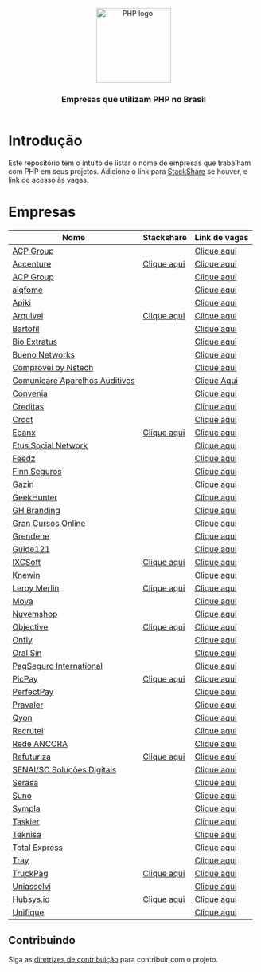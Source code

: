 <header>
    <p align="center">
        <img width="150" src="doc/images/php-logo.png" alt="PHP logo" />
    </p>
    <h3 align="center">Empresas que utilizam PHP no Brasil</h3>
</header>

# Introdução

Este repositório tem o intuito de listar o nome de empresas que trabalham com PHP em seus projetos. Adicione o link para
[StackShare](https://stackshare.io) se houver, e link de acesso às vagas.

# Empresas

| Nome                                                                       | Stackshare                                                             | Link de vagas                                                                           |
|----------------------------------------------------------------------------|------------------------------------------------------------------------|-----------------------------------------------------------------------------------------|
| [ACP Group](https://www.acpgroup.com.br)                                   |                                                                        | [Clique aqui](https://acpgroup.gupy.io)                                                 |
| [Accenture](https://www.accenture.com/br-pt)                               | [Clique aqui](https://stackshare.io/accenture/accenture)               | [Clique aqui](https://www.accenture.com/br-pt/careers)                                  |
| [ACP Group](https://www.acpgroup.com.br)                                   |                                                                        | [Clique aqui](https://acpgroup.gupy.io)                                                 |
| [aiqfome](https://aiqfome.com)                                             |                                                                        | [Clique aqui](https://aiqfome.gupy.io)                                                  |
| [Apiki](https://apiki.com)                                                 |                                                                        | [Clique aqui](https://apiki.solides.jobs)                                               |
| [Arquivei](https://arquivei.com.br)                                        | [Clique aqui](https://stackshare.io/arquivei-engineering/arquivei)     | [Clique aqui](https://www.linkedin.com/company/arquivei/jobs)                           |
| [Bartofil](https://www.bartofil.com.br)                                    |                                                                        | [Clique aqui](https://bartofil.empregare.com/pt-br/vagas)                               |
| [Bio Extratus](https://www.bioextratus.com.br)                             |                                                                        | [Clique aqui](https://trabalheconosco.bioextratus.com.br)                               |
| [Bueno Networks](https://buenonetworks.com.br)                             |                                                                        | [Clique aqui](https://www.linkedin.com/company/bueno-networks/jobs)                     |
| [Comprovei by Nstech](https://comprovei.com)                               |                                                                        | [Clique aqui](https://www.linkedin.com/company/comprovei/jobs)                          |
| [Comunicare Aparelhos Auditivos](https://comunicareaparelhosauditivos.com) |                                                                        | [Clique Aqui](https://www.linkedin.com/company/comunicare-aparelhos-auditivos/jobs)     |
| [Convenia](http://convenia.com.br)                                         |                                                                        | [Clique aqui](https://convenia-tech.gupy.io)                                            |
| [Creditas](https://www.creditas.com)                                       |                                                                        | [Clique aqui](https://careers.creditas.com)                                             |
| [Croct](https://croct.com)                                                 |                                                                        | [Clique aqui](https://boards.greenhouse.io/creditas)                                    |
| [Ebanx](https://www.ebanx.com/br)                                          | [Clique aqui](https://stackshare.io/ebanx/ebanx)                       | [Clique aqui](https://boards.greenhouse.io/ebanx)                                       |
| [Etus Social Network](https://www.etus.com.br)                             |                                                                        | [Clique aqui](https://www.linkedin.com/company/etus/jobs)                               |
| [Feedz](https://www.feedz.com.br)                                          |                                                                        | [Clique aqui](https://www.feedz.com.br/vagas)                                           |
| [Finn Seguros](https://www.finnseguros.com.br)                             |                                                                        | [Clique aqui](https://www.linkedin.com/company/finn-corretora-de-seguros/jobs)          |
| [Gazin](https://www.gazin.com.br)                                          |                                                                        | [Clique aqui](https://gazin.rhgestor.com.br/vagas)                                      |
| [GeekHunter](https://www.geekhunter.com.br)                                |                                                                        | [Clique aqui](https://www.geekhunter.com.br/vagas)                                      |
| [GH Branding](https://www.agenciagh.com.br)                                |                                                                        | [Clique aqui](https://sites.google.com/view/jobsgh)                                     |
| [Gran Cursos Online](https://www.grancursosonline.com.br)                  |                                                                        | [Clique aqui](https://vemsergran.gupy.io)                                               |
| [Grendene](https://grendene.com.br)                                        |                                                                        | [Clique aqui](https://facapartegrendene.gupy.io)                                        |
| [Guide121](https://guide121.com)                                           |                                                                        | [Clique aqui](https://www.linkedin.com/company/guide121/jobs)                           |
| [IXCSoft](https://www.ixcsoft.com.br)                                      | [Clique aqui](https://stackshare.io/ixcsoft/ixcsoft)                   | [Clique aqui](https://vemserixcsoft.gupy.io)                                            |
| [Knewin](https://www.knewin.com)                                           |                                                                        | [Clique aqui](https://www.knewin.com/trabalhe-conosco)                                  |
| [Leroy Merlin](https://leroymerlin.com.br)                                 | [Clique aqui](https://stackshare.io/leroy-merlin-brasil/website)       | [Clique aqui](https://carreiras.leroymerlin.com.br/#jobs)                               |
| [Mova](https://mova.vc)                                                    |                                                                        | [Clique aqui](https://mova.gupy.io)                                                     |
| [Nuvemshop](https://www.nuvemshop.com.br)                                  |                                                                        | [Clique aqui](https://www.nuvemshop.com.br/trabalhe-na-nuvemshop)                       |
| [Objective](https://objctv.one)                                            | [Clique aqui](https://stackshare.io/objective-objctv/objective-objctv) | [Clique aqui](https://www.linkedin.com/company/object1ve/jobs)                          |
| [Onfly](https://www.onfly.com.br)                                          |                                                                        | [Clique aqui](https://onfly.solides.jobs)                                               |
| [Oral Sin](https://www.oralsin.com.br)                                     |                                                                        | [Clique aqui](https://www.oralsin.com.br/trabalhe-conosco)                              |
| [PagSeguro International](https://international.pagseguro.com)             |                                                                        | [Clique aqui](https://pagseguro.gupy.io)                                                |
| [PicPay](https://picpay.com)                                               | [Clique aqui](https://stackshare.io/picpay/picpay)                     | [Clique aqui](https://picpay.com/oportunidades-de-emprego-e-carreiras/central-de-vagas) |
| [PerfectPay](https://perfectpay.com.br)                                    |                                                                        | [Clique aqui](https://perfectpay.vagas.solides.com.br)                                  |
| [Pravaler](https://www.pravaler.com.br)                                    |                                                                        | [Clique aqui](https://apply.workable.com/pravaler-1/?lng=pt#jobs)                       |
| [Qyon](https://www.qyon.com)                                               |                                                                        | [Clique aqui](https://www.linkedin.com/company/qyon/jobs)                               |
| [Recrutei](https://recrutei.com.br)                                        |                                                                        | [Clique aqui](https://empregos.recrutei.com.br)                                         |
| [Rede ANCORA](https://www.redeancora.com.br)                               |                                                                        | [Clique aqui](https://www.linkedin.com/company/redeancorabr/jobs)                       |
| [Refuturiza](https://refuturiza.com.br)                                    | [Clique aqui](https://stackshare.io/refuturiza/refuturiza)             | [Clique aqui](https://refuturizaempregos.solides.jobs)                                  |
| [SENAI/SC Soluções Digitais](https://sc.senai.br)                          |                                                                        | [Clique aqui](https://crescemosjuntos.com.br/trabalhe-conosco?cidade=11270)             |
| [Serasa](https://www.serasaexperian.com.br)                                |                                                                        | [Clique aqui](https://careers.smartrecruiters.com/Experian/?search=Brazil)              |
| [Suno](https://www.suno.com.br)                                            |                                                                        | [Clique aqui](https://gruposunojobs.gupy.io)                                            |
| [Sympla](https://www.sympla.com.br)                                        |                                                                        | [Clique aqui](https://www.sympla.com.br/carreiras)                                      |
| [Taskier](https://taskier.io)                                              |                                                                        | [Clique aqui](https://www.linkedin.com/company/apptaskier/jobs)                         |
| [Teknisa](https://www.teknisa.com)                                         |                                                                        | [Clique aqui](https://teknisa.solides.jobs)                                             |
| [Total Express](https://totalexpress.com.br)                               |                                                                        | [Clique aqui](https://www.totalexpress.com.br/carreiras)                                |
| [Tray](https://www.tray.com.br)                                            |                                                                        | [Clique aqui](https://tray.gupy.io)                                                     |
| [TruckPag](https://truckpag.com.br)                                        | [Clique aqui](https://stackshare.io/truckpag-ti/nossa-stack)           | [Clique aqui](https://www.linkedin.com/company/truckpag/jobs)                           |
| [Uniasselvi](https://portal.uniasselvi.com.br)                             |                                                                        | [Clique aqui](https://uniasselvi.gupy.io)                                               |
| [Hubsys.io](https://hubsys.io)                                             | [Clique aqui](https://stackshare.io/companies/hubsys-ltda)             | [Clique aqui](https://www.linkedin.com/company/hubsys-io/jobs)                          |
| [Unifique](https://unifique.com.br)                                        |                                                                        | [Clique aqui](https://vemserunifique.gupy.io)                                           |

## Contribuindo

Siga as [diretrizes de contribuição](CONTRIBUTING.md) para contribuir com o projeto.
